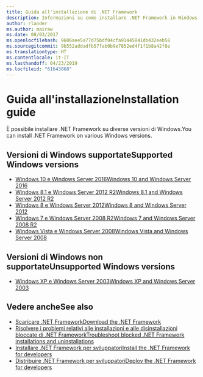 ```yaml
---
title: Guida all'installazione di .NET Framework
description: Informazioni su come installare .NET Framework in Windows.
author: rlander
ms.author: mairaw
ms.date: 08/03/2017
ms.openlocfilehash: 9606aee5a77d75bdf04cfa91445841db432eeb58
ms.sourcegitcommit: 9b552addadfb57fab0b9e7852ed4f1f1b8a42f8e
ms.translationtype: HT
ms.contentlocale: it-IT
ms.lasthandoff: 04/23/2019
ms.locfileid: "61643868"
---
```

# <a name="installation-guide"></a><span data-ttu-id="eda2a-103">Guida all'installazione</span><span class="sxs-lookup"><span data-stu-id="eda2a-103">Installation guide</span></span>

<span data-ttu-id="eda2a-104">È possibile installare .NET Framework su diverse versioni di Windows.</span><span class="sxs-lookup"><span data-stu-id="eda2a-104">You can install .NET Framework on various Windows versions.</span></span>

## <a name="supported-windows-versions"></a><span data-ttu-id="eda2a-105">Versioni di Windows supportate</span><span class="sxs-lookup"><span data-stu-id="eda2a-105">Supported Windows versions</span></span>

- [<span data-ttu-id="eda2a-106">Windows 10 e Windows Server 2016</span><span class="sxs-lookup"><span data-stu-id="eda2a-106">Windows 10 and Windows Server 2016</span></span>](on-windows-10.md)
- [<span data-ttu-id="eda2a-107">Windows 8.1 e Windows Server 2012 R2</span><span class="sxs-lookup"><span data-stu-id="eda2a-107">Windows 8.1 and Windows Server 2012 R2</span></span>](on-windows-8-1.md)
- [<span data-ttu-id="eda2a-108">Windows 8 e Windows Server 2012</span><span class="sxs-lookup"><span data-stu-id="eda2a-108">Windows 8 and Windows Server 2012</span></span>](on-windows-8.md)
- [<span data-ttu-id="eda2a-109">Windows 7 e Windows Server 2008 R2</span><span class="sxs-lookup"><span data-stu-id="eda2a-109">Windows 7 and Windows Server 2008 R2</span></span>](on-windows-7.md)
- [<span data-ttu-id="eda2a-110">Windows Vista e Windows Server 2008</span><span class="sxs-lookup"><span data-stu-id="eda2a-110">Windows Vista and Windows Server 2008</span></span>](on-windows-vista.md)

## <a name="unsupported-windows-versions"></a><span data-ttu-id="eda2a-111">Versioni di Windows non supportate</span><span class="sxs-lookup"><span data-stu-id="eda2a-111">Unsupported Windows versions</span></span>

- [<span data-ttu-id="eda2a-112">Windows XP e Windows Server 2003</span><span class="sxs-lookup"><span data-stu-id="eda2a-112">Windows XP and Windows Server 2003</span></span>](on-windows-xp.md)

## <a name="see-also"></a><span data-ttu-id="eda2a-113">Vedere anche</span><span class="sxs-lookup"><span data-stu-id="eda2a-113">See also</span></span>

- [<span data-ttu-id="eda2a-114">Scaricare .NET Framework</span><span class="sxs-lookup"><span data-stu-id="eda2a-114">Download the .NET Framework</span></span>](https://www.microsoft.com/net/download/framework?utm_source=ms-docs&utm_medium=referral)
- [<span data-ttu-id="eda2a-115">Risolvere i problemi relativi alle installazioni e alle disinstallazioni bloccate di .NET Framework</span><span class="sxs-lookup"><span data-stu-id="eda2a-115">Troubleshoot blocked .NET Framework installations and uninstallations</span></span>](troubleshoot-blocked-installations-and-uninstallations.md)
- [<span data-ttu-id="eda2a-116">Installare .NET Framework per sviluppatori</span><span class="sxs-lookup"><span data-stu-id="eda2a-116">Install the .NET Framework for developers</span></span>](guide-for-developers.md)
- [<span data-ttu-id="eda2a-117">Distribuire .NET Framework per sviluppatori</span><span class="sxs-lookup"><span data-stu-id="eda2a-117">Deploy the .NET Framework for developers</span></span>](../deployment/deployment-guide-for-developers.md)
